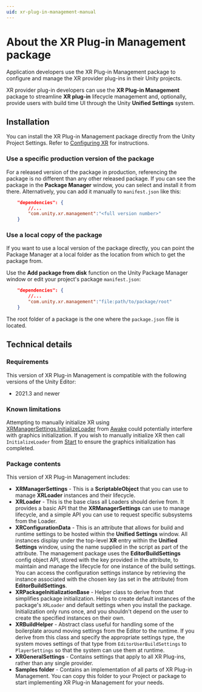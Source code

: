 ```yaml
---
uid: xr-plug-in-management-manual
---
```

# About the XR Plug-in Management package

Application developers use the XR Plug-in Management package to configure and manage the XR provider plug-ins in their Unity projects.

XR provider plug-in developers can use the **XR Plug-in Management** package to streamline **XR plug-in** lifecycle management and, optionally, provide users with build time UI through the Unity **Unified Settings** system.

## Installation

You can install the XR Plug-in Management package directly from the Unity Project Settings. Refer to [Configuring XR](xref:configuring-project-for-xr) for instructions.


### Use a specific production version of the package

For a released version of the package in production, referencing the package is no different than any other released package. If you can see the package in the **Package Manager** window, you can select and install it from there. Alternatively, you can add it manually to `manifest.json` like this:

```json
    "dependencies": {
        //...
        "com.unity.xr.management":"<full version number>"
    }
```

### Use a local copy of the package

If you want to use a local version of the package directly, you can point the Package Manager at a local folder as the location from which to get the package from.

Use the **Add package from disk** function on the Unity Package Manager window or edit your project's package `manifest.json`:

```json
    "dependencies": {
        //...
        "com.unity.xr.management":"file:path/to/package/root"
    }
```

The root folder of a package is the one where the `package.json` file is located.

## Technical details

### Requirements

This version of XR Plug-in Management is compatible with the following versions of the Unity Editor:

* 2021.3 and newer

### Known limitations

Attempting to manually initialize XR using [XRManagerSettings.InitializeLoader](https://docs.unity3d.com/Packages/com.unity.xr.management@4.0/api/UnityEngine.XR.Management.XRManagerSettings.html#UnityEngine_XR_Management_XRManagerSettings_InitializeLoader) from [Awake](https://docs.unity3d.com/ScriptReference/MonoBehaviour.Awake.html) could potentially interfere with graphics initialization. If you wish to manually initialize XR then call `InitializeLoader` from [Start](https://docs.unity3d.com/ScriptReference/MonoBehaviour.Start.html) to ensure the graphics initialization has completed.

### Package contents

This version of XR Plug-in Management includes:

* **XRManagerSettings** - This is a **ScriptableObject** that you can use to manage **XRLoader** instances and their lifecycle.
* **XRLoader** - This is the base class all Loaders should derive from. It provides a basic API that the **XRManagerSettings** can use to manage lifecycle, and a simple API you can use to request specific subsystems from the Loader.
* **XRConfigurationData** - This is an attribute that allows for build and runtime settings to be hosted within the **Unified Settings** window. All instances display under the top-level **XR** entry within the **Unified Settings** window, using the name supplied in the script as part of the attribute. The management package uses the **EditorBuildSettings** config object API, stored with the key provided in the attribute, to maintain and manage the lifecycle for one instance of the build settings. You can access the configuration settings instance by retrieving the instance associated with the chosen key (as set in the attribute) from **EditorBuildSettings**.
* **XRPackageInitializationBase** - Helper class to derive from that simplifies package initialization. Helps to create default instances of the package's `XRLoader` and default settings when you install the package. Initialization only runs once, and you shouldn't depend on the user to create the specified instances on their own.
* **XRBuildHelper** - Abstract class useful for handling some of the boilerplate around moving settings from the Editor to the runtime. If you derive from this class and specify the appropriate settings type, the system moves settings of that type from `EditorUserBuildSettings` to `PlayerSettings` so that the system can use them at runtime.
* **XRGeneralSettings** - Contains settings that apply to all XR Plug-ins, rather than any single provider.
* **Samples folder** - Contains an implementation of all parts of XR Plug-in Management. You can copy this folder to your Project or package to start implementing XR Plug-in Management for your needs.
